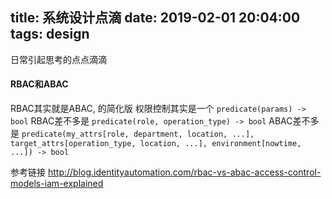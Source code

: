 title: 系统设计点滴
date: 2019-02-01 20:04:00
tags: design
---
日常引起思考的点点滴滴
<!--more-->

#### RBAC和ABAC
RBAC其实就是ABAC, 的简化版
权限控制其实是一个 `predicate(params) -> bool`
RBAC差不多是 `predicate(role, operation_type) -> bool`
ABAC差不多是 `predicate(my_attrs[role, department, location, ...], target_attrs[operation_type, location, ...], environment[nowtime, ...]) -> bool`

参考链接
http://blog.identityautomation.com/rbac-vs-abac-access-control-models-iam-explained

